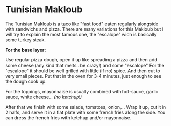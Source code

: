 Tunisian Makloub
================

The Tunisian Makloub is a taco like "fast food" eaten regularly alongside with sandwichs and pizza. There are many variations for this Makloub but I will try to explain the most famous one, the "escalope" wich is basically some turkey steak.

__For the base layer:__

Use regular pizza dough, open it up like spreading a pizza and then add some cheese (any kind that melts.. be crazy!) and some "escalope" For the "escalope" it should be well grilled with little (if no) spice. And then cut to very small pieces. Put that in the oven for 3-4 minutes, just enough to see the dough cook up.

For the toppings, mayonnaise is usually combined with hot-sauce, garlic sauce, white cheese... _(no ketchup!)_

After that we finish with some salade, tomatoes, onion,... Wrap it up, cut it in 2 halfs, and serve it in a flat plate with some french fries along the side. You can dress the french fries with ketchup and/or mayonnaise.
